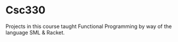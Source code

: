 # Csc330
Projects in this course taught Functional Programming by way of the language SML & Racket.
